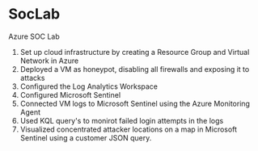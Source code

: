 # SocLab
Azure SOC Lab

1. Set up cloud infrastructure by creating a Resource Group and Virtual Network in Azure
2. Deployed a VM as honeypot, disabling all firewalls and exposing it to attacks
3. Configured the Log Analytics Workspace
4. Configured Microsoft Sentinel
5. Connected VM logs to Microsoft Sentinel using the Azure Monitoring Agent
6. Used KQL query's to monirot failed login attempts in the logs
7. Visualized concentrated attacker locations on a map in Microsoft Sentinel using a customer JSON query.
